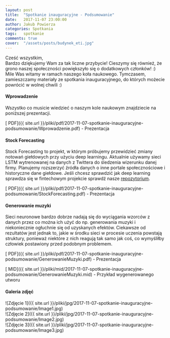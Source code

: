 ```yaml
---
layout: post
title:  "Spotkanie inauguracyjne - Podsumowanie"
date:   2017-11-07 23:00:00
author: Jakub Powierza
categories: Spotkania
tags:	spotkanie
comments: true
cover:  "/assets/posts/budynek_eti.jpg"
---
```


Cześć wszystkim,  
Bardzo dziękujemy Wam za tak liczne przybycie! Cieszymy się również, że grono naszej społeczności powiększyło się o dodatkowych
członków! :) Mile Was witamy w ramach naszego koła naukowego. Tymczasem, zamieszczamy materiały ze spotkania inauguracyjnego, do
których możecie powrócić w wolnej chwili :)

#### Wprowadzenie
Wszystko co musicie wiedzieć o naszym kole naukowym znajdziecie na poniższej prezentacji.

[<i class="fa fa-file-pdf-o" aria-hidden="true"></i> PDF]({{ site.url }}/pliki/pdf/2017-11-07-spotkanie-inauguracyjne-podsumowanie/Wprowadzenie.pdf) - Prezentacja

#### Stock Forecasting
Stock Forecasting to projekt, w którym próbujemy przewidzieć zmiany notowań giełdowych przy użyciu deep learningu. Aktualnie
używamy sieci LSTM wytrenowanej na danych z Twittera do śledzenia wizerunku danej firmy. Planujemy rozszerzyć źródła danych o
inne portale społecznościowe i historyczne dane giełdowe. Jeśli chcesz sprawdzić jak deep learning sprawdza się w fintechowym
projekcie sprawdź nasze [repozytorium](https://github.com/jakubkarczewski/SentimNet).

[<i class="fa fa-file-pdf-o" aria-hidden="true"></i> PDF]({{ site.url }}/pliki/pdf/2017-11-07-spotkanie-inauguracyjne-podsumowanie/StockForecasting.pdf) - Prezentacja

#### Generowanie muzyki
Sieci neuronowe bardzo dobrze nadają się do wyciągania wzorców z danych przez co można ich użyć do np. generowania muzyki i
niekoniecznie ogłuchnie się od uzyskanych efektów. Ciekawsze od rezultatów jest jednak to, jakie w środku sieci w procesie
uczenia powstają struktury, ponieważ niektóre z nich reagują tak samo jak coś, co wymyśliłby człowiek postawiony przed podobnym
problemem.

[<i class="fa fa-file-pdf-o" aria-hidden="true"></i> PDF]({{ site.url }}/pliki/pdf/2017-11-07-spotkanie-inauguracyjne-podsumowanie/GenerowanieMuzyki.pdf) - Prezentacja

[<i class="fa fa-file-audio-o" aria-hidden="true"></i> MID]({{ site.url }}/pliki/mid/2017-11-07-spotkanie-inauguracyjne-podsumowanie/GenerowanieMuzyki.mid) - Przykład wygenerowanego utworu

#### Galeria zdjęć
![Zdjęcie 1]({{ site.url }}/pliki/jpg/2017-11-07-spotkanie-inauguracyjne-podsumowanie/Image1.jpg)  
![Zdjęcie 2]({{ site.url }}/pliki/jpg/2017-11-07-spotkanie-inauguracyjne-podsumowanie/Image2.jpg)  
![Zdjęcie 3]({{ site.url }}/pliki/jpg/2017-11-07-spotkanie-inauguracyjne-podsumowanie/Image3.jpg)  
